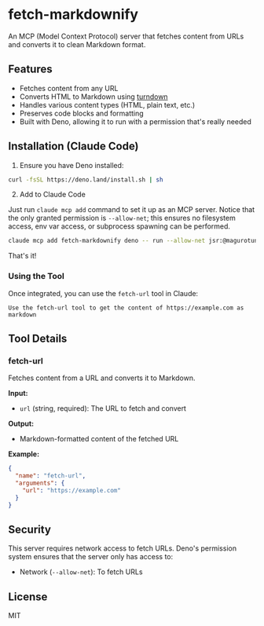 # fetch-markdownify

An MCP (Model Context Protocol) server that fetches content from URLs and
converts it to clean Markdown format.

## Features

- Fetches content from any URL
- Converts HTML to Markdown using
  [turndown](https://mixmark-io.github.io/turndown/)
- Handles various content types (HTML, plain text, etc.)
- Preserves code blocks and formatting
- Built with Deno, allowing it to run with a permission that's really needed

## Installation (Claude Code)

1. Ensure you have Deno installed:

```bash
curl -fsSL https://deno.land/install.sh | sh
```

2. Add to Claude Code

Just run `claude mcp add` command to set it up as an MCP server. Notice that the
only granted permission is `--allow-net`; this ensures no filesystem access, env
var access, or subprocess spawning can be performed.

```bash
claude mcp add fetch-markdownify deno -- run --allow-net jsr:@magurotuna/fetch-markdownify
```

That's it!

### Using the Tool

Once integrated, you can use the `fetch-url` tool in Claude:

```
Use the fetch-url tool to get the content of https://example.com as markdown
```

## Tool Details

### fetch-url

Fetches content from a URL and converts it to Markdown.

**Input:**

- `url` (string, required): The URL to fetch and convert

**Output:**

- Markdown-formatted content of the fetched URL

**Example:**

```json
{
  "name": "fetch-url",
  "arguments": {
    "url": "https://example.com"
  }
}
```

## Security

This server requires network access to fetch URLs. Deno's permission system
ensures that the server only has access to:

- Network (`--allow-net`): To fetch URLs

## License

MIT
